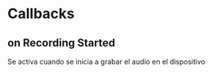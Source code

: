 # Callbacks

## on Recording Started

Se activa cuando se inicia a grabar el audio en el dispositivo 

